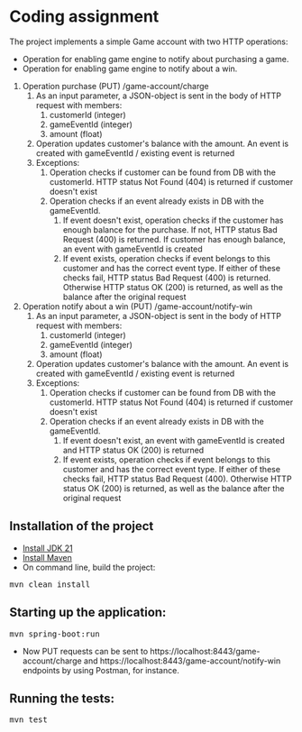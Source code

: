 # Coding assignment

The project implements a simple Game account with two HTTP operations:
- Operation for enabling game engine to notify about purchasing a game.
- Operation for enabling game engine to notify about a win.

1. Operation purchase (PUT) /game-account/charge
   1. As an input parameter, a JSON-object is sent in the body of HTTP request with members:
      1. customerId (integer)
      2. gameEventId (integer)
      3. amount (float)
   2. Operation updates customer's balance with the amount. An event is created with gameEventId / existing event is returned
   3. Exceptions:
      1. Operation checks if customer can be found from DB with the customerId. HTTP status Not Found (404) is returned if customer doesn't exist
      2. Operation checks if an event already exists in DB with the gameEventId.
         1. If event doesn't exist, operation checks if the customer has enough balance for the purchase.
         If not, HTTP status Bad Request (400) is returned. If customer has enough balance, an event with gameEventId is created
         2. If event exists, operation checks if event belongs to this customer and has the correct event type. If either of these checks fail,
            HTTP status Bad Request (400) is returned. Otherwise HTTP status OK (200) is returned, as well as the balance after the original request
2. Operation notify about a win (PUT) /game-account/notify-win
   1. As an input parameter, a JSON-object is sent in the body of HTTP request with members:
      1. customerId (integer)
      2. gameEventId (integer)
      3. amount (float)
   2. Operation updates customer's balance with the amount. An event is created with gameEventId / existing event is returned
   3. Exceptions:
      1. Operation checks if customer can be found from DB with the customerId. HTTP status Not Found (404) is returned if customer doesn't exist
      2. Operation checks if an event already exists in DB with the gameEventId.
         1. If event doesn't exist, an event with gameEventId is created and HTTP status OK (200) is returned
         2. If event exists, operation checks if event belongs to this customer and has the correct event type. If either of these checks fail,
            HTTP status Bad Request (400). Otherwise HTTP status OK (200) is returned, as well as the balance after the original request

## Installation of the project
- [Install JDK 21](https://adoptium.net/temurin/releases/?package=jdk&version=21)
- [Install Maven](https://maven.apache.org/download.cgi)
- On command line, build the project:
<pre>mvn clean install</pre>
## Starting up the application:
<pre>mvn spring-boot:run</pre>
- Now PUT requests can be sent to https://localhost:8443/game-account/charge and https://localhost:8443/game-account/notify-win endpoints by using Postman, for instance. 
## Running the tests:
<pre>mvn test</pre>